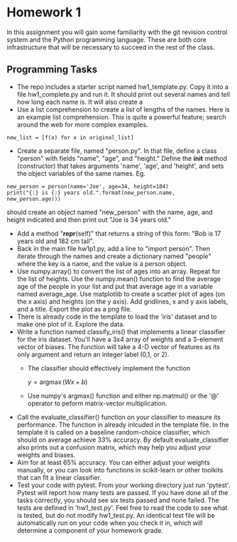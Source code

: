# Homework 1
In this assignment you will gain some familiarity with the git revision control system and the Python programming language.  These are both core infrastructure that will be necessary to succeed in the rest of the class.
## Programming Tasks

 - The repo includes a starter script named hw1_template.py.  Copy it into a file hw1_complete.py and run it. It should print out several names and tell how long each name is.  It will also create a 
 - Use a list comprehension to create a list of lengths of the names.  Here is an example list comprehension.  This is quite a powerful feature; search around the web for more complex examples.
 ```
new_list = [f(x) for x in original_list]
```
- Create a separate file, named "person.py". In that file, define a class "person" with fields "name", "age", and "height."  Define the __init__ method (constructor) that takes arguments 'name', 'age', and 'height', and sets the object variables of the same names.  Eg. 
```
new_person = person(name='Joe', age=34, height=184)
print("{:} is {:} years old.".format(new_person.name, new_person.age)))
```
should create an object named "new_person" with the name, age, and height indicated and then print out "Joe is 34 years old."

- Add a  method "__repr__(self)" that returns a string of this form: "Bob is 17 years old and 182 cm tall".
- Back in the main file hw1p1.py, add a line to "import person".  Then iterate through the names and create a dictionary named "people" where the key is a name, and the value is a person object.
- Use numpy.array() to convert the list of ages into an array.  Repeat for the list of heights.
Use the numpy.mean() function to find the average age of the people in your list and put that average age in a variable named average_age.
Use matplotlib to create a scatter plot of ages (on the x axis) and heights (on the y axis).  Add gridlines, x and y axis labels, and a title.  Export the plot as a png file. 
- There is already code in the template to load the 'iris' dataset and to make one plot of it.  Explore the data.
- Write a function named classify_iris() that implements a linear classifier for the iris dataset. You'll have a 3x4 array of weights and a 3-element vector of biases. The function will take a 4-D vector of features as its only argument and return an integer label (0,1, or 2).
    - The classifier should effectively implement the function
    
        $y=\operatorname{argmax}(W x+b)$
    - Use numpy's argmax() function and either np.matmul() or the '@' operator to peform matrix-vector multiplication.
- Call the evaluate_classifier() function on your classifier to measure its performance.  The function in already inlcuded in the template file.  In the template it is called on a baseline random-choice classifier, which should on average achieve 33% accuracy.  By default evaluate_classifier also prints out a confusion matrix, which may help you adjust your weights and biases.
- Aim for at least 65% accuracy.  You can either adjust your weights manually, or you can look into functions in scikit-learn or other toolkits that can fit a linear classifier.
- Test your code with pytest.  From your working directory just run 'pytest'.  Pytest will report how many tests are passed. If you have done all of the tasks correctly, you should see six tests passed and none failed.  The tests are defined in 'hw1_test.py'.  Feel free to read the code to see what is tested, but do not modify hw1_test.py.  An identical test file will be automatically run on your code when you check it in, which will determine a component of your homework grade.